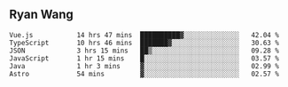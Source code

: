 ## Ryan Wang

<!--START_SECTION:waka-->

```text
Vue.js           14 hrs 47 mins  ██████████▓░░░░░░░░░░░░░░   42.04 %
TypeScript       10 hrs 46 mins  ███████▓░░░░░░░░░░░░░░░░░   30.63 %
JSON             3 hrs 15 mins   ██▒░░░░░░░░░░░░░░░░░░░░░░   09.28 %
JavaScript       1 hr 15 mins    █░░░░░░░░░░░░░░░░░░░░░░░░   03.57 %
Java             1 hr 3 mins     ▓░░░░░░░░░░░░░░░░░░░░░░░░   02.99 %
Astro            54 mins         ▓░░░░░░░░░░░░░░░░░░░░░░░░   02.57 %
```

<!--END_SECTION:waka-->
